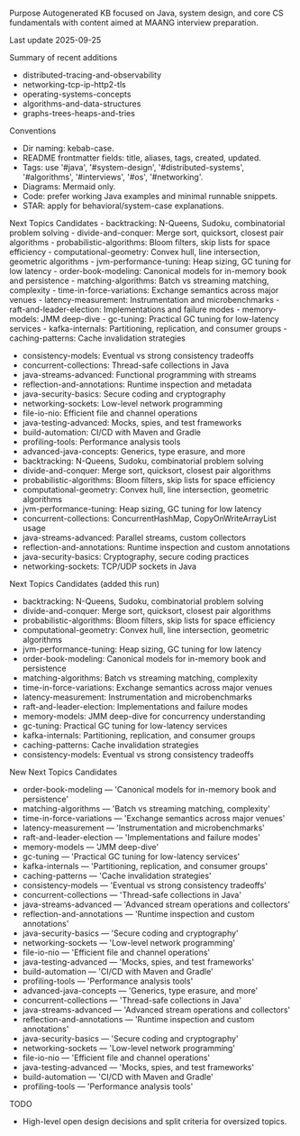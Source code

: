 Purpose
Autogenerated KB focused on Java, system design, and core CS fundamentals with content aimed at MAANG interview preparation.

Last update
2025-09-25

Summary of recent additions
 - distributed-tracing-and-observability
 - networking-tcp-ip-http2-tls
 - operating-systems-concepts
 - algorithms-and-data-structures
 - graphs-trees-heaps-and-tries

Conventions
 - Dir naming: kebab-case.
 - README frontmatter fields: title, aliases, tags, created, updated.
 - Tags: use '#java', '#system-design', '#distributed-systems', '#algorithms', '#interviews', '#os', '#networking'.
 - Diagrams: Mermaid only.
 - Code: prefer working Java examples and minimal runnable snippets.
 - STAR: apply for behavioral/system-case explanations.

Next Topics Candidates
    - backtracking: N-Queens, Sudoku, combinatorial problem solving
    - divide-and-conquer: Merge sort, quicksort, closest pair algorithms
    - probabilistic-algorithms: Bloom filters, skip lists for space efficiency
    - computational-geometry: Convex hull, line intersection, geometric algorithms
    - jvm-performance-tuning: Heap sizing, GC tuning for low latency
    - order-book-modeling: Canonical models for in-memory book and persistence
    - matching-algorithms: Batch vs streaming matching, complexity
    - time-in-force-variations: Exchange semantics across major venues
    - latency-measurement: Instrumentation and microbenchmarks
    - raft-and-leader-election: Implementations and failure modes
    - memory-models: JMM deep-dive
    - gc-tuning: Practical GC tuning for low-latency services
    - kafka-internals: Partitioning, replication, and consumer groups
    - caching-patterns: Cache invalidation strategies
 - consistency-models: Eventual vs strong consistency tradeoffs
 - concurrent-collections: Thread-safe collections in Java
 - java-streams-advanced: Functional programming with streams
 - reflection-and-annotations: Runtime inspection and metadata
 - java-security-basics: Secure coding and cryptography
 - networking-sockets: Low-level network programming
 - file-io-nio: Efficient file and channel operations
 - java-testing-advanced: Mocks, spies, and test frameworks
 - build-automation: CI/CD with Maven and Gradle
 - profiling-tools: Performance analysis tools
 - advanced-java-concepts: Generics, type erasure, and more
 - backtracking: N-Queens, Sudoku, combinatorial problem solving
 - divide-and-conquer: Merge sort, quicksort, closest pair algorithms
 - probabilistic-algorithms: Bloom filters, skip lists for space efficiency
 - computational-geometry: Convex hull, line intersection, geometric algorithms
 - jvm-performance-tuning: Heap sizing, GC tuning for low latency
 - concurrent-collections: ConcurrentHashMap, CopyOnWriteArrayList usage
 - java-streams-advanced: Parallel streams, custom collectors
 - reflection-and-annotations: Runtime inspection and custom annotations
 - java-security-basics: Cryptography, secure coding practices
 - networking-sockets: TCP/UDP sockets in Java

Next Topics Candidates (added this run)
 - backtracking: N-Queens, Sudoku, combinatorial problem solving
 - divide-and-conquer: Merge sort, quicksort, closest pair algorithms
 - probabilistic-algorithms: Bloom filters, skip lists for space efficiency
 - computational-geometry: Convex hull, line intersection, geometric algorithms
 - jvm-performance-tuning: Heap sizing, GC tuning for low latency
 - order-book-modeling: Canonical models for in-memory book and persistence
 - matching-algorithms: Batch vs streaming matching, complexity
 - time-in-force-variations: Exchange semantics across major venues
 - latency-measurement: Instrumentation and microbenchmarks
 - raft-and-leader-election: Implementations and failure modes
 - memory-models: JMM deep-dive for concurrency understanding
 - gc-tuning: Practical GC tuning for low-latency services
 - kafka-internals: Partitioning, replication, and consumer groups
 - caching-patterns: Cache invalidation strategies
 - consistency-models: Eventual vs strong consistency tradeoffs

New Next Topics Candidates
   - order-book-modeling — 'Canonical models for in-memory book and persistence'
   - matching-algorithms — 'Batch vs streaming matching, complexity'
   - time-in-force-variations — 'Exchange semantics across major venues'
   - latency-measurement — 'Instrumentation and microbenchmarks'
   - raft-and-leader-election — 'Implementations and failure modes'
   - memory-models — 'JMM deep-dive'
   - gc-tuning — 'Practical GC tuning for low-latency services'
   - kafka-internals — 'Partitioning, replication, and consumer groups'
   - caching-patterns — 'Cache invalidation strategies'
   - consistency-models — 'Eventual vs strong consistency tradeoffs'
   - concurrent-collections — 'Thread-safe collections in Java'
   - java-streams-advanced — 'Advanced stream operations and collectors'
   - reflection-and-annotations — 'Runtime inspection and custom annotations'
   - java-security-basics — 'Secure coding and cryptography'
   - networking-sockets — 'Low-level network programming'
   - file-io-nio — 'Efficient file and channel operations'
   - java-testing-advanced — 'Mocks, spies, and test frameworks'
   - build-automation — 'CI/CD with Maven and Gradle'
   - profiling-tools — 'Performance analysis tools'
   - advanced-java-concepts — 'Generics, type erasure, and more'
 - concurrent-collections — 'Thread-safe collections in Java'
 - java-streams-advanced — 'Advanced stream operations and collectors'
 - reflection-and-annotations — 'Runtime inspection and custom annotations'
 - java-security-basics — 'Secure coding and cryptography'
 - networking-sockets — 'Low-level network programming'
 - file-io-nio — 'Efficient file and channel operations'
 - java-testing-advanced — 'Mocks, spies, and test frameworks'
 - build-automation — 'CI/CD with Maven and Gradle'
 - profiling-tools — 'Performance analysis tools'

TODO
  - High-level open design decisions and split criteria for oversized topics.
